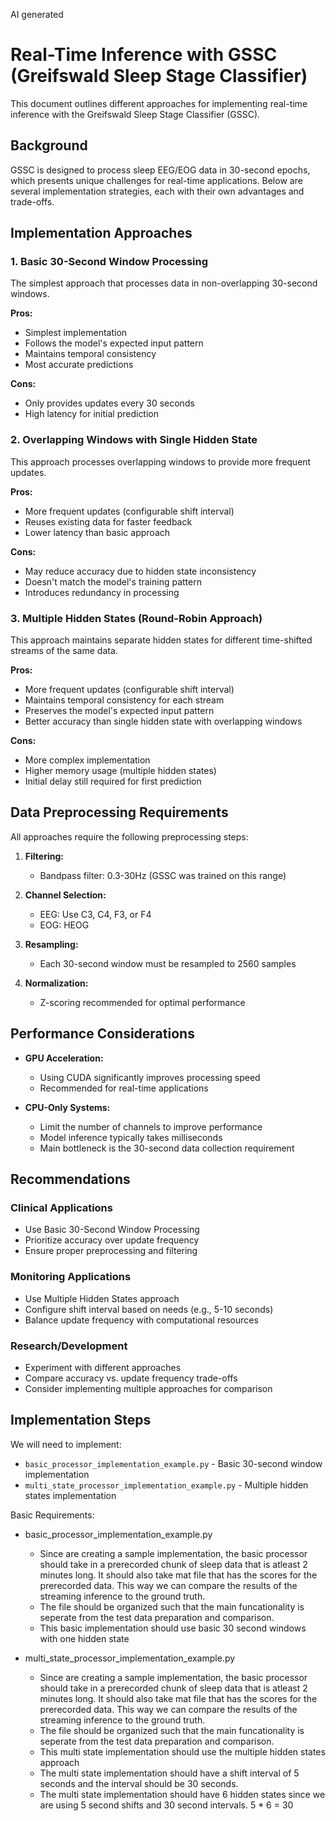 AI generated

# Real-Time Inference with GSSC (Greifswald Sleep Stage Classifier)

This document outlines different approaches for implementing real-time inference with the Greifswald Sleep Stage Classifier (GSSC).

## Background

GSSC is designed to process sleep EEG/EOG data in 30-second epochs, which presents unique challenges for real-time applications. Below are several implementation strategies, each with their own advantages and trade-offs.

## Implementation Approaches

### 1. Basic 30-Second Window Processing

The simplest approach that processes data in non-overlapping 30-second windows.

**Pros:**

- Simplest implementation
- Follows the model's expected input pattern
- Maintains temporal consistency
- Most accurate predictions

**Cons:**

- Only provides updates every 30 seconds
- High latency for initial prediction

### 2. Overlapping Windows with Single Hidden State

This approach processes overlapping windows to provide more frequent updates.

**Pros:**

- More frequent updates (configurable shift interval)
- Reuses existing data for faster feedback
- Lower latency than basic approach

**Cons:**

- May reduce accuracy due to hidden state inconsistency
- Doesn't match the model's training pattern
- Introduces redundancy in processing

### 3. Multiple Hidden States (Round-Robin Approach)

This approach maintains separate hidden states for different time-shifted streams of the same data.

**Pros:**

- More frequent updates (configurable shift interval)
- Maintains temporal consistency for each stream
- Preserves the model's expected input pattern
- Better accuracy than single hidden state with overlapping windows

**Cons:**

- More complex implementation
- Higher memory usage (multiple hidden states)
- Initial delay still required for first prediction

## Data Preprocessing Requirements

All approaches require the following preprocessing steps:

1. **Filtering:**

   - Bandpass filter: 0.3-30Hz (GSSC was trained on this range)

2. **Channel Selection:**

   - EEG: Use C3, C4, F3, or F4
   - EOG: HEOG

3. **Resampling:**

   - Each 30-second window must be resampled to 2560 samples

4. **Normalization:**
   - Z-scoring recommended for optimal performance

## Performance Considerations

- **GPU Acceleration:**

  - Using CUDA significantly improves processing speed
  - Recommended for real-time applications

- **CPU-Only Systems:**
  - Limit the number of channels to improve performance
  - Model inference typically takes milliseconds
  - Main bottleneck is the 30-second data collection requirement

## Recommendations

### Clinical Applications

- Use Basic 30-Second Window Processing
- Prioritize accuracy over update frequency
- Ensure proper preprocessing and filtering

### Monitoring Applications

- Use Multiple Hidden States approach
- Configure shift interval based on needs (e.g., 5-10 seconds)
- Balance update frequency with computational resources

### Research/Development

- Experiment with different approaches
- Compare accuracy vs. update frequency trade-offs
- Consider implementing multiple approaches for comparison

## Implementation Steps

We will need to implement:

- `basic_processor_implementation_example.py` - Basic 30-second window implementation
- `multi_state_processor_implementation_example.py` - Multiple hidden states implementation

Basic Requirements:

- basic_processor_implementation_example.py

  - Since are creating a sample implementation, the basic processor should take in a prerecorded chunk of sleep data that is atleast 2 minutes long. It should also take mat file that has the scores for the prerecorded data. This way we can compare the results of the streaming inference to the ground truth.
  - The file should be organized such that the main funcationality is seperate from the test data preparation and comparison.
  - This basic implementation should use basic 30 second windows with one hidden state

- multi_state_processor_implementation_example.py
  - Since are creating a sample implementation, the basic processor should take in a prerecorded chunk of sleep data that is atleast 2 minutes long. It should also take mat file that has the scores for the prerecorded data. This way we can compare the results of the streaming inference to the ground truth.
  - The file should be organized such that the main funcationality is seperate from the test data preparation and comparison.
  - This multi state implementation should use the multiple hidden states approach
  - The multi state implementation should have a shift interval of 5 seconds and the interval should be 30 seconds.
  - The multi state implementation should have 6 hidden states since we are using 5 second shifts and 30 second intervals. 5 \* 6 = 30
